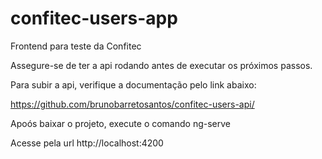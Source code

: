  # confitec-users-app
 Frontend para teste da Confitec

Assegure-se de ter a api rodando antes de executar os próximos passos.

Para subir a api, verifique a documentação pelo link abaixo:

https://github.com/brunobarretosantos/confitec-users-api/

Apoós baixar o projeto, execute o comando ng-serve

Acesse pela url http://localhost:4200
 
